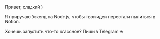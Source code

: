 Привет, сладкий )

Я приручаю бэкенд на Node.js, чтобы твои идеи перестали пылиться в Notion.

Хочешь запустить что-то классное? Пиши в Telegram ☕
